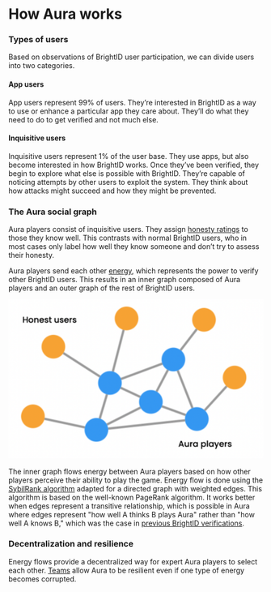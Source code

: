 # How Aura works

### Types of users

Based on observations of BrightID user participation, we can divide users into two categories.

#### App users

App users represent 99% of users. They’re interested in BrightID as a way to use or enhance a particular app they care about. They’ll do what they need to do to get verified and not much else.

#### Inquisitive users

Inquisitive users represent 1% of the user base. They use apps, but also become interested in how BrightID works. Once they’ve been verified, they begin to explore what else is possible with BrightID. They’re capable of noticing attempts by other users to exploit the system. They think about how attacks might succeed and how they might be prevented.

### The Aura social graph

Aura players consist of inquisitive users. They assign [honesty ratings](../how-to-play/honesty.md) to those they know well. This contrasts with normal BrightID users, who in most cases only label how well they know someone and don’t try to assess their honesty.

Aura players send each other [energy](../how-to-play/energy.md), which represents the power to verify other BrightID users. This results in an inner graph composed of Aura players and an outer graph of the rest of BrightID users.

![](<../.gitbook/assets/image (18).png>)

The inner graph flows energy between Aura players based on how other players perceive their ability to play the game. Energy flow is done using the [SybilRank algorithm](https://www.usenix.org/system/files/conference/nsdi12/nsdi12-final42\_2.pdf) adapted for a directed graph with weighted edges. This algorithm is based on the well-known PageRank algorithm. It works better when edges represent a transitive relationship, which is possible in Aura where edges represent "how well A thinks B plays Aura" rather than "how well A knows B," which was the case in [previous BrightID verifications](https://github.com/BrightID/BrightID-AntiSybil).

### Decentralization and resilience

Energy flows provide a decentralized way for expert Aura players to select each other. [Teams](teams.md) allow Aura to be resilient even if one type of energy becomes corrupted.
